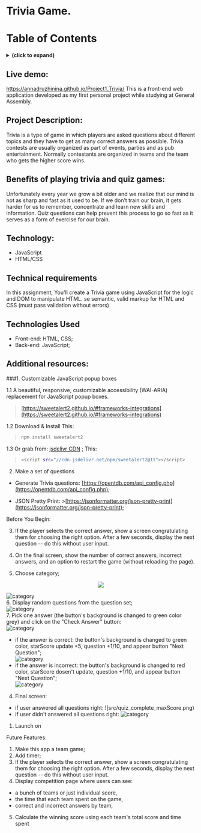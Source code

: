 # Trivia Game.
# Table of Contents

<details>
<summary><b>(click to expand)</b></summary>
<!-- MarkdownTOC -->
  
1. [Live demo](#liveDemo)
1. [Description](#description)
1. [Benefits of playing trivia and quiz games](#benefits)
1. [Technology](#technology)  
1. [Technical Requirements](#technicalRequirements)
1. [Technologies Used](#technologiesUsed)  
1. [Additional resources](#resources)
1. [Download Install](#downloadInstall)

<!-- /MarkdownTOC -->
</details>


<a id="liveDemo"></a>
## Live demo:

https://annadruzhinina.github.io/Project1_Trivia/
This is a front-end web application developed as my first personal project while studying at General
Assembly.

<a id="description"></a>
## Project Description:

Trivia is a type of game in which players are asked questions about different topics and they have to get as many correct answers as possible. Trivia contests are usually organized as part of events, parties and as pub entertainment. Normally contestants are organized in teams and the team who gets the higher score wins.

<a id="benefits"></a>
## Benefits of playing trivia and quiz games:

Unfortunately every year we grow a bit older and we realize that our mind is not as sharp and fast as it used to be. If we don’t train our brain, it gets harder for us to remember, concentrate and learn new skills and information.
Quiz questions can help prevent this process to go so fast as it serves as a form of exercise for our brain.

<a id="technology"></a>
## Technology:

- JavaScript
- HTML/CSS

<a id="technicalRequirements"></a>
## Technical requirements

In this assignment, You'll create a Trivia game using JavaScript for the logic and DOM to manipulate HTML. se semantic, valid markup for HTML and CSS (must pass validation without errors)

<a id="technologiesUsed"></a>
## Technologies Used

- Front-end: HTML, CSS; <br>
- Back-end: JavaScript;

<a id="resources"></a>
## Additional resources:

###1. Customizable JavaScript popup boxes

1.1 A beautiful, responsive, customizable accessibility (WAI-ARIA) replacement for JavaScript popup boxes.
> [https://sweetalert2.github.io/#frameworks-integrations](https://sweetalert2.github.io/#frameworks-integrations)

1.2 Download & Install
This: 

>```bash
>npm install sweetalert2
>```
1.3 Or grab from: [jsdelivr CDN](https://www.jsdelivr.com/package/npm/sweetalert2) ;
This:

>```bash
><script src="//cdn.jsdelivr.net/npm/sweetalert2@11"></script>
>```

2. Make a set of questions

- Generate Trivia questions: [https://opentdb.com/api_config.php](https://opentdb.com/api_config.php);

- JSON Pretty Print: >[https://jsonformatter.org/json-pretty-print](https://jsonformatter.org/json-pretty-print);

Before You Begin:




3. If the player selects the correct answer, show a screen congratulating them for choosing the right option. After a few seconds, display the next question -- do this without user input.
4. On the final screen, show the number of correct answers, incorrect answers, and an option to restart the game (without reloading the page).

5. Choose category;

<div style="text-align:center"><img src="choose_category.jpg" /></div>

![category](src/choose_category.jpg)<br> 6. Display random questions from the question set;<br>
![category](src/question.jpg)<br> 7. Pick one answer (the button's background is changed to green color grey) and click on the "Check Answer" button:<br>
![category](src/selected_question.jpg)<br>

- if the answer is correct: the button's background is changed to green color, starScore update +5, question +1/10, and appear button "Next Question";<br>
  ![category](src/right_answer.jpg)<br>
- if the answer is incorrect: the button's background is changed to red color, starScore dosen't update, question +1/10, and appear button "Next Question";<br>
  ![category](src/wrong_answer.jpg)<br>

4. Final screen:

- if user answered all questions right:
  ![src/quiz_complete_maxScore.png)
- if user didn't answered all questions right:
  ![category](src/quiz_complete.jpg)



1. Launch on

Future Features:

1. Make this app a team game;
2. Add timer;
3. If the player selects the correct answer, show a screen congratulating them for choosing the right option. After a few seconds, display the next question -- do this without user input.
4. Display competition page where users can see:

- a bunch of teams or just individual score,
- the time that each team spent on the game,
- correct and incorrect answers by team,

5. Calculate the winning score using each team's total score and time spent
